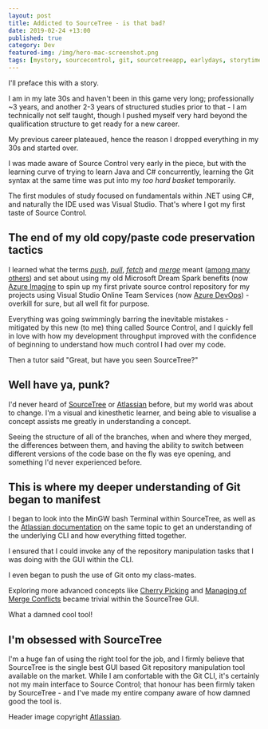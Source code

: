 ```yaml
---
layout: post
title: Addicted to SourceTree - is that bad?
date: 2019-02-24 +13:00
published: true
category: Dev
featured-img: /img/hero-mac-screenshot.png
tags: [mystory, sourcecontrol, git, sourcetreeapp, earlydays, storytime, careerdevelopment]
---
```


I'll preface this with a story.

I am in my late 30s and haven't been in this game very long; professionally ~3 years, and another 2-3 years of structured studies prior to that - I am technically not self taught, though I pushed myself very hard beyond the qualification structure to get ready for a new career.

My previous career plateaued, hence the reason I dropped everything in my 30s and started over.

I was made aware of Source Control very early in the piece, but with the learning curve of trying to learn Java and C# concurrently, learning the Git syntax at the same time was put into my _too hard basket_ temporarily.

The first modules of study focused on fundamentals within .NET using C#, and naturally the IDE used was Visual Studio. That's where I got my first taste of Source Control.

## The end of my old copy/paste code preservation tactics

I learned what the terms [_push_](https://git-scm.com/docs/git-push), [_pull_](https://git-scm.com/docs/git-pull), [_fetch_](https://git-scm.com/docs/git-fetch) and [_merge_](https://git-scm.com/docs/git-merge) meant ([among many others](https://git-scm.com/docs/)) and set about using my old Microsoft Dream Spark benefits (now [Azure Imagine](https://azureforeducation.microsoft.com/en-us/Institutions) to spin up my first private source control repository for my projects using Visual Studio Online Team Services (now [Azure DevOps](https://azure.microsoft.com/en-us/services/devops/)) - overkill for sure, but all well fit for purpose.

Everything was going swimmingly barring the inevitable mistakes - mitigated by this new (to me) thing called Source Control, and I quickly fell in love with how my development throughput improved with the confidence of beginning to understand how much control I had over my code.

Then a tutor said "Great, but have you seen SourceTree?"

## Well have ya, punk?

I'd never heard of [SourceTree](https://www.sourcetreeapp.com/) or [Atlassian](https://www.atlassian.com/company) before, but my world was about to change. I'm a visual and kinesthetic learner, and being able to visualise a concept assists me greatly in understanding a concept.

Seeing the structure of all of the branches, when and where they merged, the differences between them, and having the ability to switch between different versions of the code base on the fly was eye opening, and something I'd never experienced before.

## This is where my deeper understanding of Git began to manifest

I began to look into the MinGW bash Terminal within SourceTree, as well as the [Atlassian documentation](https://confluence.atlassian.com/bitbucketserver/basic-git-commands-776639767.html) on the same topic to get an understanding of the underlying CLI and how everything fitted together.

I ensured that I could invoke any of the repository manipulation tasks that I was doing with the GUI within the CLI.

I even began to push the use of Git onto my class-mates.

Exploring more advanced concepts like [Cherry Picking](https://git-scm.com/docs/git-cherry-pick) and [Managing of Merge Conflicts](https://help.github.com/en/articles/resolving-a-merge-conflict-using-the-command-line) became trivial within the SourceTree GUI.

What a damned cool tool!

## I'm obsessed with SourceTree

I'm a huge fan of using the right tool for the job, and I firmly believe that SourceTree is the single best GUI based Git repository manipulation tool available on the market. While I am confortable with the Git CLI, it's certainly not my main interface to Source Control; that honour has been firmly taken by SourceTree - and I've made my entire company aware of how damned good the tool is.

Header image copyright [Atlassian](https://www.atlassian.com/company).
